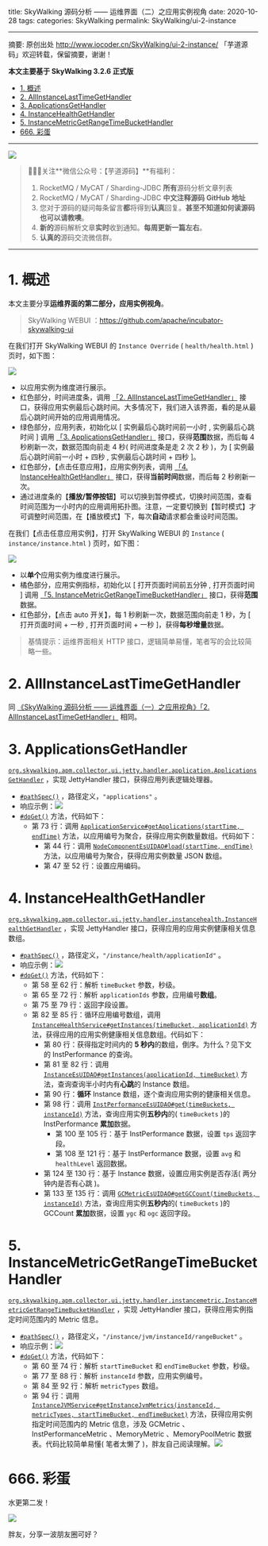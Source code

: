 title: SkyWalking 源码分析 —— 运维界面（二）之应用实例视角
date: 2020-10-28
tags:
categories: SkyWalking
permalink: SkyWalking/ui-2-instance

-------

摘要: 原创出处 http://www.iocoder.cn/SkyWalking/ui-2-instance/ 「芋道源码」欢迎转载，保留摘要，谢谢！

**本文主要基于 SkyWalking 3.2.6 正式版**

- [1. 概述](http://www.iocoder.cn/SkyWalking/ui-2-instance/)
- [2. AllInstanceLastTimeGetHandler](http://www.iocoder.cn/SkyWalking/ui-2-instance/)
- [3. ApplicationsGetHandler](http://www.iocoder.cn/SkyWalking/ui-2-instance/)
- [4. InstanceHealthGetHandler](http://www.iocoder.cn/SkyWalking/ui-2-instance/)
- [5. InstanceMetricGetRangeTimeBucketHandler](http://www.iocoder.cn/SkyWalking/ui-2-instance/)
- [666. 彩蛋](http://www.iocoder.cn/SkyWalking/ui-2-instance/)

-------

![](http://www.iocoder.cn/images/common/wechat_mp_2017_07_31.jpg)

> 🙂🙂🙂关注**微信公众号：【芋道源码】**有福利：  
> 1. RocketMQ / MyCAT / Sharding-JDBC **所有**源码分析文章列表  
> 2. RocketMQ / MyCAT / Sharding-JDBC **中文注释源码 GitHub 地址**  
> 3. 您对于源码的疑问每条留言**都**将得到**认真**回复。**甚至不知道如何读源码也可以请教噢**。  
> 4. **新的**源码解析文章**实时**收到通知。**每周更新一篇左右**。  
> 5. **认真的**源码交流微信群。

-------

# 1. 概述

本文主要分享**运维界面的第二部分，应用实例视角**。

> SkyWalking WEBUI ：https://github.com/apache/incubator-skywalking-ui

在我们打开 SkyWalking WEBUI 的 `Instance Override` ( `health/health.html` ) 页时，如下图：

![](http://www.iocoder.cn/images/SkyWalking/2020_10_28/01.png)

* 以应用实例为维度进行展示。
* 红色部分，时间进度条，调用 [「2. AllInstanceLastTimeGetHandler」](#) 接口，获得应用实例最后心跳时间。大多情况下，我们进入该界面，看的是从最后心跳时间开始的应用调用情况。
* 绿色部分，应用列表，初始化以 [ 实例最后心跳时间前一小时 , 实例最后心跳时间 ] 调用 [「3. ApplicationsGetHandler」](#) 接口，获得**范围**数据，而后每 4 秒刷新一次，数据范围向前走 4 秒( 时间进度条是走 2 次 2 秒 )，为 [ 实例最后心跳时间前一小时 + 四秒 , 实例最后心跳时间 + 四秒 ]。
* 红色部分，【点击任意应用】，应用实例列表，调用 [「4. InstanceHealthGetHandler」](#) 接口，获得**当前时间**数据，而后每 2 秒刷新一次。
* 通过进度条的【**播放/暂停按钮**】可以切换到暂停模式，切换时间范围，查看时间范围为一小时内的应用调用拓扑图。注意，一定要切换到【暂时模式】才可调整时间范围，在【播放模式】下，每次**自动**请求都会重设时间范围。

在我们【点击任意应用实例】，打开 SkyWalking WEBUI 的 `Instance` ( `instance/instance.html` ) 页时，如下图：

![](http://www.iocoder.cn/images/SkyWalking/2020_10_28/02.png)

* 以**单个**应用实例为维度进行展示。
* 橘色部分，应用实例指标，初始化以 [ 打开页面时间前五分钟 , 打开页面时间 ] 调用 [「5. InstanceMetricGetRangeTimeBucketHandler」](#) 接口，获得**范围**数据。
* 红色部分，【点击 auto 开关】，每 1 秒刷新一次，数据范围向前走 1 秒，为 [ 打开页面时间 + 一秒 , 打开页面时间 + 一秒 ]，获得**每秒增量**数据。

> 基情提示：运维界面相关 HTTP 接口，逻辑简单易懂，笔者写的会比较简略一些。

# 2. AllInstanceLastTimeGetHandler

同 [《SkyWalking 源码分析 —— 运维界面（一）之应用视角》「2. AllInstanceLastTimeGetHandler」](http://www.iocoder.cn/SkyWalking/ui-1-application/?self) 相同。

# 3. ApplicationsGetHandler

[`org.skywalking.apm.collector.ui.jetty.handler.application.ApplicationsGetHandler`](https://github.com/YunaiV/skywalking/blob/a5db282a68747668356a1bc55e9227bd2b7869a0/apm-collector/apm-collector-ui/collector-ui-jetty-provider/src/main/java/org/skywalking/apm/collector/ui/jetty/handler/application/ApplicationsGetHandler.java) ，实现 JettyHandler 接口，获得应用列表逻辑处理器。

* [`#pathSpec()`](https://github.com/YunaiV/skywalking/blob/a5db282a68747668356a1bc55e9227bd2b7869a0/apm-collector/apm-collector-ui/collector-ui-jetty-provider/src/main/java/org/skywalking/apm/collector/ui/jetty/handler/application/ApplicationsGetHandler.java#L40) ，路径定义，`"applications"` 。
* 响应示例：![](http://www.iocoder.cn/images/SkyWalking/2020_10_28/03.png)
* [`#doGet()`](https://github.com/YunaiV/skywalking/blob/9f2dab1c61b49610eca0fc2634ee7af918ba7d1f/apm-collector/apm-collector-ui/collector-ui-jetty-provider/src/main/java/org/skywalking/apm/collector/ui/jetty/handler/time/AllInstanceLastTimeGetHandler.java#L53) 方法，代码如下：
    * 第 73 行：调用 [`ApplicationService#getApplications(startTime, endTime)`](https://github.com/YunaiV/skywalking/blob/a5db282a68747668356a1bc55e9227bd2b7869a0/apm-collector/apm-collector-ui/collector-ui-jetty-provider/src/main/java/org/skywalking/apm/collector/ui/service/ApplicationService.java#L42) 方法，以应用编号为聚合，获得应用实例数量数组。代码如下：
        * 第 44 行：调用 [`NodeComponentEsUIDAO#load(startTime, endTime)`](https://github.com/YunaiV/skywalking/blob/a5db282a68747668356a1bc55e9227bd2b7869a0/apm-collector/apm-collector-storage/collector-storage-es-provider/src/main/java/org/skywalking/apm/collector/storage/es/dao/InstanceEsUIDAO.java#L112) 方法，以应用编号为聚合，获得应用实例数量 JSON 数组。
        * 第 47 至 52 行：设置应用编码。

# 4. InstanceHealthGetHandler

[`org.skywalking.apm.collector.ui.jetty.handler.instancehealth.InstanceHealthGetHandler`](https://github.com/YunaiV/skywalking/blob/68b704ef2395067fdb135262089c5c3d316efee7/apm-collector/apm-collector-ui/collector-ui-jetty-provider/src/main/java/org/skywalking/apm/collector/ui/jetty/handler/instancehealth/InstanceHealthGetHandler.java) ，实现 JettyHandler 接口，获得应用的应用实例健康相关信息数组。

* [`#pathSpec()`](https://github.com/YunaiV/skywalking/blob/68b704ef2395067fdb135262089c5c3d316efee7/apm-collector/apm-collector-ui/collector-ui-jetty-provider/src/main/java/org/skywalking/apm/collector/ui/jetty/handler/instancehealth/InstanceHealthGetHandler.java#L42) ，路径定义，`"/instance/health/applicationId"` 。
* 响应示例：![](http://www.iocoder.cn/images/SkyWalking/2020_10_28/04.png)
* [`#doGet()`](https://github.com/YunaiV/skywalking/blob/68b704ef2395067fdb135262089c5c3d316efee7/apm-collector/apm-collector-ui/collector-ui-jetty-provider/src/main/java/org/skywalking/apm/collector/ui/jetty/handler/instancehealth/InstanceHealthGetHandler.java#L52) 方法，代码如下：
    * 第 58 至 62 行：解析 `timeBucket` 参数，秒级。
    * 第 65 至 72 行：解析 `applicationIds` 参数，应用编号**数组**。
    * 第 75 至 79 行：返回字段设置。
    * 第 82 至 85 行：循环应用编号数组，调用 [`InstanceHealthService#getInstances(timeBucket, applicationId)`](https://github.com/YunaiV/skywalking/blob/68b704ef2395067fdb135262089c5c3d316efee7/apm-collector/apm-collector-ui/collector-ui-jetty-provider/src/main/java/org/skywalking/apm/collector/ui/service/InstanceHealthService.java#L76) 方法，获得应用的应用实例健康相关信息数组。代码如下：
        * 第 80 行：获得指定时间内的 **5 秒内**的数组，倒序。为什么？见下文的 InstPerformance 的查询。
        * 第 81 至 82 行：调用 [`InstanceEsUIDAO#getInstances(applicationId, timeBucket)`](https://github.com/YunaiV/skywalking/blob/68b704ef2395067fdb135262089c5c3d316efee7/apm-collector/apm-collector-storage/collector-storage-es-provider/src/main/java/org/skywalking/apm/collector/storage/es/dao/InstanceEsUIDAO.java#L158) 方法，查询查询半小时内有**心跳**的 Instance 数组。
        * 第 90 行：**循环** Instance 数组，逐个查询应用实例的健康相关信息。
        * 第 98 行：调用 [`InstPerformanceEsUIDAO#get(timeBuckets, instanceId)`](https://github.com/YunaiV/skywalking/blob/68b704ef2395067fdb135262089c5c3d316efee7/apm-collector/apm-collector-storage/collector-storage-es-provider/src/main/java/org/skywalking/apm/collector/storage/es/dao/InstPerformanceEsUIDAO.java#L50) 方法，查询应用实例**五秒内**的( `timeBuckets` )的 InstPerformance **累加**数据。
            * 第 100 至 105 行：基于 InstPerformance 数据，设置 `tps` 返回字段。
            * 第 108 至 121 行：基于 InstPerformance 数据，设置 `avg` 和 `healthLevel` 返回数据。
        * 第 124 至 130 行：基于 Instance 数据，设置应用实例是否存活( 两分钟内是否有心跳 )。
        * 第 133 至 135 行：调用 [`GCMetricEsUIDAO#getGCCount(timeBuckets, instanceId)`](https://github.com/YunaiV/skywalking/blob/68b704ef2395067fdb135262089c5c3d316efee7/apm-collector/apm-collector-storage/collector-storage-es-provider/src/main/java/org/skywalking/apm/collector/storage/es/dao/GCMetricEsUIDAO.java#L56) 方法，查询应用实例**五秒内**的( `timeBuckets` )的 GCCount **累加**数据，设置 `ygc` 和 `ogc` 返回字段。

# 5. InstanceMetricGetRangeTimeBucketHandler

[`org.skywalking.apm.collector.ui.jetty.handler.instancemetric.InstanceMetricGetRangeTimeBucketHandler`](https://github.com/YunaiV/skywalking/blob/ecee73223defd374e711e7d5f08fa8ae13e6bd97/apm-collector/apm-collector-ui/collector-ui-jetty-provider/src/main/java/org/skywalking/apm/collector/ui/jetty/handler/instancemetric/InstanceMetricGetRangeTimeBucketHandler.java) ，实现 JettyHandler 接口，获得应用实例指定时间范围内的 Metric 信息。

* [`#pathSpec()`](https://github.com/YunaiV/skywalking/blob/ecee73223defd374e711e7d5f08fa8ae13e6bd97/apm-collector/apm-collector-ui/collector-ui-jetty-provider/src/main/java/org/skywalking/apm/collector/ui/jetty/handler/instancemetric/InstanceMetricGetRangeTimeBucketHandler.java#L42) ，路径定义，`"/instance/jvm/instanceId/rangeBucket"` 。
* 响应示例：![](http://www.iocoder.cn/images/SkyWalking/2020_10_28/05.png)
* [`#doGet()`](https://github.com/YunaiV/skywalking/blob/68b704ef2395067fdb135262089c5c3d316efee7/apm-collector/apm-collector-ui/collector-ui-jetty-provider/src/main/java/org/skywalking/apm/collector/ui/jetty/handler/instancehealth/InstanceHealthGetHandler.java#L52) 方法，代码如下：
    * 第 60 至 74 行：解析 `startTimeBucket` 和 `endTimeBucket` 参数，秒级。
    * 第 77 至 88 行：解析 `instanceId` 参数，应用实例编号。
    * 第 84 至 92 行：解析 `metricTypes` 数组。
    * 第 94 行：调用 [`InstanceJVMService#getInstanceJvmMetrics(instanceId, metricTypes, startTimeBucket, endTimeBucket)`](https://github.com/YunaiV/skywalking/blob/ecee73223defd374e711e7d5f08fa8ae13e6bd97/apm-collector/apm-collector-ui/collector-ui-jetty-provider/src/main/java/org/skywalking/apm/collector/ui/service/InstanceJVMService.java#L101) 方法，获得应用实例指定时间范围内的 Metric 信息，涉及 GCMetric 、InstPerformanceMetric 、MemoryMetric 、MemoryPoolMetric 数据表。代码比较简单易懂( 笔者太懒了 )，胖友自己阅读理解。![](http://www.iocoder.cn/images/SkyWalking/2020_10_28/06.png)


# 666. 彩蛋

水更第二发！

![](http://www.iocoder.cn/images/SkyWalking/2020_10_25/05.png)

胖友，分享一波朋友圈可好？
